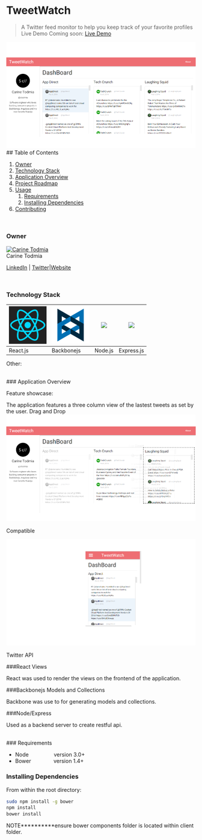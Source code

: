 # TweetWatch
> A Twitter feed monitor to help you keep track of your favorite profiles
Live Demo Coming soon: [Live Demo](https://tweetwatcher.herokuapp.com/)
<img src="client/img/homeview.png">
## Table of Contents

1. [Owner](#owner)
1. [Technology Stack](#technology-stack)
1. [Application Overview](#application-overview)
1. [Project Roadmap](#project-roadmap)
1. [Usage](#usage)
    1. [Requirements](#requirements)
    1. [Installing Dependencies](#installing-dependencies)
1. [Contributing](#contributing)

<br>

### Owner

[![Carine Todmia](https://avatars0.githubusercontent.com/u/9440923?v=3&s=70)](https://github.com/ctodmia) <br>Carine Todmia

[LinkedIn](https://www.linkedin.com/in/carinetodmia) | [Twitter](https://twitter.com/cinfinitymedia)|[Website](http://carinetodmia.com)


<br>

### Technology Stack

<img height="100px" width="100px" src="client/img/react.png"> |  <img height="100px" width="100px" src="client/img/backbone.png">|<img src="http://i.imgur.com/hi6gCzf.png">|<img src="http://i.imgur.com/jK9PTgu.png">
--- | --- | --- | --- |
React.js | Backbonejs| Node.js|Express.js

Other:


<br>
### Application Overview

Feature showcase: 

The application features a three column view of the lastest tweets as set by the user. 
Drag and Drop
<img src="client/img/dragshot.png">

Compatible

<img src="client/img/mobileview.png">

Twitter API

###React Views

React was used to render the views on the frontend of the application. 

###Backbonejs Models and Collections

Backbone was use to for generating models and collections.

###Node/Express

Used as a backend server to create restful api.  

<br>
### Requirements

- Node    &ensp;&ensp;&ensp;&ensp;&ensp;&ensp;&ensp;&ensp;&ensp;version 3.0+
- Bower   &ensp;&ensp;&ensp;&ensp;&ensp;&ensp;&ensp;&ensp;version 1.4+


### Installing Dependencies

From within the root directory:

```sh
sudo npm install -g bower
npm install
bower install
```

NOTE**********ensure bower components folder is located within client folder. 
